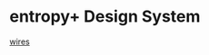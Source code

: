 # entropy+ Design System

[wires](https://www.figma.com/file/254LXaHq5RVRtKGv5z20Pm/entropy_plus_design?node-id=0%3A1&t=0db7P4kABYyoRlug-1)
